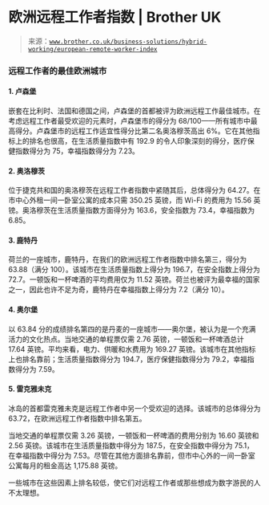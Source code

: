 <!--yml

分类：未分类

日期：2024 年 05 月 27 日 14:44:47

-->

# 欧洲远程工作者指数 | Brother UK

> 来源：[`www.brother.co.uk/business-solutions/hybrid-working/european-remote-worker-index`](https://www.brother.co.uk/business-solutions/hybrid-working/european-remote-worker-index)

### 远程工作者的最佳欧洲城市

#### **1\. 卢森堡**

嵌套在比利时、法国和德国之间，卢森堡的首都被评为欧洲远程工作最佳城市。在考虑远程工作者最受欢迎的元素时，卢森堡市的得分为 68/100——所有城市中最高得分。卢森堡市的远程工作适宜性得分比第二名奥洛穆茨高出 6%。它在其他指标上的排名也很高，在生活质量指数中有 192.9 的令人印象深刻的得分，医疗保健指数得分为 75，幸福指数得分为 7.23。

#### **2\. 奥洛穆茨**

位于捷克共和国的奥洛穆茨在远程工作者指数中紧随其后，总体得分为 64.27。在市中心外租一间一卧室公寓的成本只需 350.25 英镑，而 Wi-Fi 的费用为 15.56 英镑。奥洛穆茨在生活质量指数方面得分为 163.6，安全指数为 73.4，幸福指数为 6.85。

#### **3\. 鹿特丹**

荷兰的一座城市，鹿特丹，在我们的欧洲远程工作者指数中排名第三，得分为 63.88（满分 100）。该城市在生活质量指数上得分为 196.7，在安全指数上得分为 72.7。一顿饭和一杯啤酒的平均费用仅为 11.52 英镑。荷兰也被评为最幸福的国家之一，因此也许不足为奇，鹿特丹在幸福指数上得分为 7.2（满分 10）。

#### **4\. 奥尔堡**

以 63.84 分的成绩排名第四的是丹麦的一座城市——奥尔堡，被认为是一个充满活力的文化热点。当地交通的单程票仅需 2.76 英镑，一顿饭和一杯啤酒总计 17.64 英镑。平均来看，电力、供暖和水费用为 169.27 英镑。该城市在其他指标上也排名靠前；生活质量指数得分为 194.7，医疗保健指数得分为 79.2，幸福指数得分为 7.59。

#### **5\. 雷克雅未克**

冰岛的首都雷克雅未克是远程工作者中另一个受欢迎的选择。该城市的总体得分为 63.72，在欧洲远程工作者指数中排名第五。

当地交通的单程票仅需 3.26 英镑，一顿饭和一杯啤酒的费用分别为 16.60 英镑和 2.56 英镑。该城市在生活质量指数中得分为 187.5，在安全指数中得分为 75.1，在幸福指数中得分为 7.53。尽管在其他方面排名靠前，但市中心外的一间一卧室公寓每月的租金高达 1,175.88 英镑。

一些城市在这些因素上排名较低，使它们对远程工作者或那些想成为数字游民的人不太理想。
